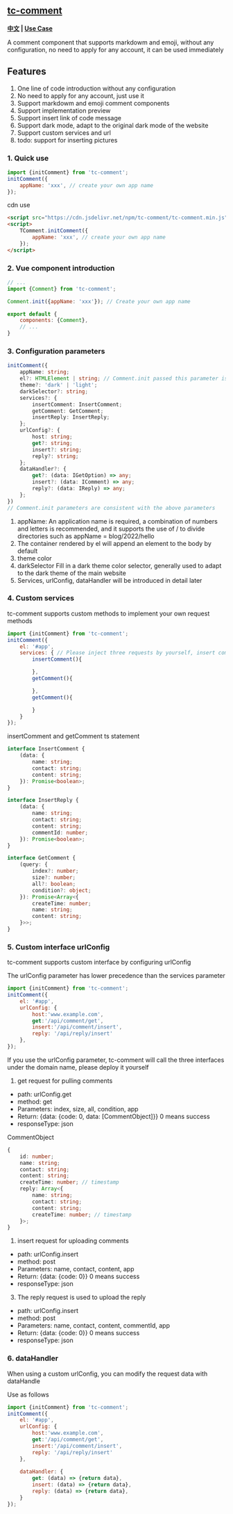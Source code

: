 ## [tc-comment](https://github.com/theajack/tc-comment)

**[中文](https://github.com/theajack/comment/blob/master/README.cn.md) | [Use Case](https://theajack.github.io/message-board/?app=tc-comment)**

A comment component that supports markdowm and emoji, without any configuration, no need to apply for any account, it can be used immediately

## Features

1. One line of code introduction without any configuration
2. No need to apply for any account, just use it
3. Support markdowm and emoji comment components
4. Support implementation preview
5. Support insert link of code message
6. Support dark mode, adapt to the original dark mode of the website
7. Support custom services and url
8. todo: support for inserting pictures

### 1. Quick use

```js
import {initComment} from 'tc-comment';
initComment({
    appName: 'xxx', // create your own app name
});
```

cdn use

```html
<script src="https://cdn.jsdelivr.net/npm/tc-comment/tc-comment.min.js"></script>
<script>
    TComment.initComment({
        appName: 'xxx', // create your own app name
    });
</script>
```

### 2. Vue component introduction

```js
// ...
import {Comment} from 'tc-comment';

Comment.init({appName: 'xxx'}); // Create your own app name

export default {
    components: {Comment},
    // ...
}
```

### 3. Configuration parameters

```ts
initComment({
    appName: string;
    el?: HTMLElement | string; // Comment.init passed this parameter is invalid
    theme?: 'dark' | 'light';
    darkSelector?: string;
    services?: {
        insertComment: InsertComment;
        getComment: GetComment;
        insertReply: InsertReply;
    };
    urlConfig?: {
        host: string;
        get?: string;
        insert?: string;
        reply?: string;
    };
    dataHandler?: {
        get?: (data: IGetOption) => any;
        insert?: (data: IComment) => any;
        reply?: (data: IReply) => any;
    };
})
// Comment.init parameters are consistent with the above parameters
```

1. appName: An application name is required, a combination of numbers and letters is recommended, and it supports the use of / to divide directories such as appName = blog/2022/hello
2. The container rendered by el will append an element to the body by default
3. theme color
4. darkSelector Fill in a dark theme color selector, generally used to adapt to the dark theme of the main website
5. Services, urlConfig, dataHandler will be introduced in detail later

### 4. Custom services

tc-comment supports custom methods to implement your own request methods

```js
import {initComment} from 'tc-comment';
initComment({
    el: '#app',
    services: { // Please inject three requests by yourself, insert comment, insert reply and get comment
        insertComment(){

        },
        getComment(){

        },
        getComment(){

        }
    }
});
```

insertComment and getComment ts statement

```ts
interface InsertComment {
    (data: {
        name: string;
        contact: string;
        content: string;
    }): Promise<boolean>;
}

interface InsertReply {
    (data: {
        name: string;
        contact: string;
        content: string;
        commentId: number;
    }): Promise<boolean>;
}

interface GetComment {
    (query: {
        index?: number;
        size?: number;
        all?: boolean;
        condition?: object;
    }): Promise<Array<{
        createTime: number;
        name: string;
        content: string;
    }>>;
}
```

### 5. Custom interface urlConfig

tc-comment supports custom interface by configuring urlConfig

The urlConfig parameter has lower precedence than the services parameter

```js
import {initComment} from 'tc-comment';
initComment({
    el: '#app',
    urlConfig: {
        host:'www.example.com',
        get:'/api/comment/get',
        insert:'/api/comment/insert',
        reply: '/api/reply/insert'
    },
});
```

If you use the urlConfig parameter, tc-comment will call the three interfaces under the domain name, please deploy it yourself

1. get request for pulling comments

- path: urlConfig.get
- method: get
- Parameters: index, size, all, condition, app
- Return: {data: {code: 0, data: [CommentObject]}} 0 means success
- responseType: json

CommentObject

```ts
{
    id: number;
    name: string;
    contact: string;
    content: string;
    createTime: number; // timestamp
    reply: Array<{
        name: string;
        contact: string;
        content: string;
        createTime: number; // timestamp
    }>;
}
```

1. insert request for uploading comments

- path: urlConfig.insert
- method: post
- Parameters: name, contact, content, app
- Return: {data: {code: 0}} 0 means success
- responseType: json

3. The reply request is used to upload the reply

- path: urlConfig.insert
- method: post
- Parameters: name, contact, content, commentId, app
- Return: {data: {code: 0}} 0 means success
- responseType: json

### 6. dataHandler

When using a custom urlConfig, you can modify the request data with dataHandle

Use as follows

```js
import {initComment} from 'tc-comment';
initComment({
    el: '#app',
    urlConfig: {
        host:'www.example.com',
        get:'/api/comment/get',
        insert:'/api/comment/insert',
        reply: '/api/reply/insert'
    },
    
    dataHandler: {
        get: (data) => {return data},
        insert: (data) => {return data},
        reply: (data) => {return data},
    }
});
```